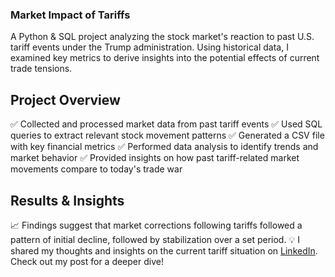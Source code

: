 ### Market Impact of Tariffs

A Python & SQL project analyzing the stock market's reaction to past U.S. tariff events under the Trump administration. Using historical data, I examined key metrics to derive insights into the potential effects of current trade tensions.

## Project Overview
✅ Collected and processed market data from past tariff events
✅ Used SQL queries to extract relevant stock movement patterns
✅ Generated a CSV file with key financial metrics
✅ Performed data analysis to identify trends and market behavior
✅ Provided insights on how past tariff-related market movements compare to today's trade war

## Results & Insights
📈 Findings suggest that market corrections following tariffs followed a pattern of initial decline, followed by stabilization over a set period.
💡 I shared my thoughts and insights on the current tariff situation on [LinkedIn](https://www.linkedin.com/in/parampatel0511/). Check out my post for a deeper dive!
